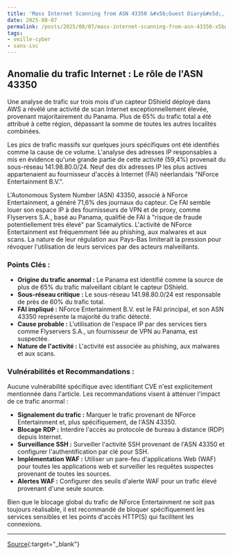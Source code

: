 ```yaml
---
title: 'Mass Internet Scanning from ASN 43350 &#x5b;Guest Diary&#x5d;, (Thu, Aug 7th)'
date: 2025-08-07
permalink: /posts/2025/08/07/mass-internet-scanning-from-asn-43350-x5bguest-diaryx5d-thu-aug-7th/
tags:
- veille-cyber
- sans-isc
---
```

## Anomalie du trafic Internet : Le rôle de l'ASN 43350

Une analyse de trafic sur trois mois d'un capteur DShield déployé dans AWS a révélé une activité de scan Internet exceptionnellement élevée, provenant majoritairement du Panama. Plus de 65% du trafic total a été attribué à cette région, dépassant la somme de toutes les autres localités combinées.

Les pics de trafic massifs sur quelques jours spécifiques ont été identifiés comme la cause de ce volume. L'analyse des adresses IP responsables a mis en évidence qu'une grande partie de cette activité (59,4%) provenait du sous-réseau 141.98.80.0/24. Neuf des dix adresses IP les plus actives appartenaient au fournisseur d'accès à Internet (FAI) néerlandais "NForce Entertainment B.V.".

L'Autonomous System Number (ASN) 43350, associé à NForce Entertainment, a généré 71,6% des journaux du capteur. Ce FAI semble louer son espace IP à des fournisseurs de VPN et de proxy, comme Flyservers S.A., basé au Panama, qualifié de FAI à "risque de fraude potentiellement très élevé" par Scamalytics. L'activité de NForce Entertainment est fréquemment liée au phishing, aux malwares et aux scans. La nature de leur régulation aux Pays-Bas limiterait la pression pour révoquer l'utilisation de leurs services par des acteurs malveillants.

### Points Clés :

*   **Origine du trafic anormal :** Le Panama est identifié comme la source de plus de 65% du trafic malveillant ciblant le capteur DShield.
*   **Sous-réseau critique :** Le sous-réseau 141.98.80.0/24 est responsable de près de 60% du trafic total.
*   **FAI impliqué :** NForce Entertainment B.V. est le FAI principal, et son ASN 43350 représente la majorité du trafic détecté.
*   **Cause probable :** L'utilisation de l'espace IP par des services tiers comme Flyservers S.A., un fournisseur de VPN au Panama, est suspectée.
*   **Nature de l'activité :** L'activité est associée au phishing, aux malwares et aux scans.

### Vulnérabilités et Recommandations :

Aucune vulnérabilité spécifique avec identifiant CVE n'est explicitement mentionnée dans l'article. Les recommandations visent à atténuer l'impact de ce trafic anormal :

*   **Signalement du trafic :** Marquer le trafic provenant de NForce Entertainment et, plus spécifiquement, de l'ASN 43350.
*   **Blocage RDP :** Interdire l'accès au protocole de bureau à distance (RDP) depuis Internet.
*   **Surveillance SSH :** Surveiller l'activité SSH provenant de l'ASN 43350 et configurer l'authentification par clé pour SSH.
*   **Implémentation WAF :** Utiliser un pare-feu d'applications Web (WAF) pour toutes les applications web et surveiller les requêtes suspectes provenant de toutes les sources.
*   **Alertes WAF :** Configurer des seuils d'alerte WAF pour un trafic élevé provenant d'une seule source.

Bien que le blocage global du trafic de NForce Entertainment ne soit pas toujours réalisable, il est recommandé de bloquer spécifiquement les services sensibles et les points d'accès HTTP(S) qui facilitent les connexions.

---
[Source](https://isc.sans.edu/diary/rss/32180){:target="_blank"}
